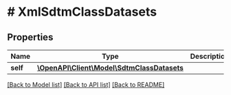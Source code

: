 # # XmlSdtmClassDatasets

## Properties

Name | Type | Description | Notes
------------ | ------------- | ------------- | -------------
**self** | [**\OpenAPI\Client\Model\SdtmClassDatasets**](SdtmClassDatasets.md) |  | [optional]

[[Back to Model list]](../../README.md#models) [[Back to API list]](../../README.md#endpoints) [[Back to README]](../../README.md)
